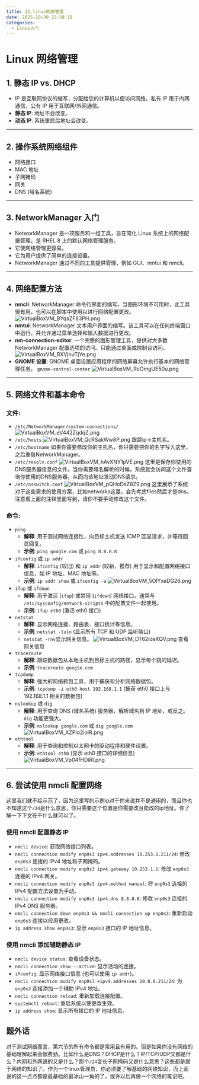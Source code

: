 ```yaml
---
title: 12.linux网络管理
date: 2025-10-30 23:58:19
categories:
  - Linux入门
---
```

# Linux 网络管理

## 1. 静态 IP vs. DHCP

*   IP 是互联网协议的缩写，分配给您的计算机以便访问网络。私有 IP 用于内网通信，公有 IP 用于互联网/外网通信。
*   **静态 IP**: 地址不会改变。
*   **动态 IP**: 系统重启后地址会改变。

---

## 2. 操作系统网络组件

*   网络接口
*   MAC 地址
*   子网掩码
*   网关
*   DNS (域名系统)

---

## 3. NetworkManager 入门

*   NetworkManager 是一项服务和一组工具，旨在简化 Linux 系统上的网络配置管理，是 RHEL 8 上的默认网络管理服务。
*   它使网络管理更容易。
*   它为用户提供了简单的连接设置。
*   NetworkManager 通过不同的工具提供管理，例如 GUI、nmtui 和 nmcli。

---

## 4. 网络配置方法

*   **nmcli**: NetworkManager 命令行界面的缩写。当图形环境不可用时，此工具很有用，也可以在脚本中使用以进行网络配置更改。
![VirtualBoxVM_BYqsZF83PH.png](https://pub-85d4dcece16844bf8290aa4b33608ccd.r2.dev/ShareX/2025/10/VirtualBoxVM_BYqsZF83PH.png)
*   **nmtui**: NetworkManager 文本用户界面的缩写。该工具可以在任何终端窗口中运行，并允许通过菜单选择和输入数据进行更改。
*   **nm-connection-editor**: 一个完整的图形管理工具，提供对大多数 NetworkManager 配置选项的访问。只能通过桌面或控制台访问。
![VirtualBoxVM_RXVjnuTjYe.png](https://pub-85d4dcece16844bf8290aa4b33608ccd.r2.dev/ShareX/2025/10/VirtualBoxVM_RXVjnuTjYe.png)
*   **GNOME 设置**: GNOME 桌面设置应用程序的网络屏幕允许执行基本的网络管理任务。
`gnome-control-center`
![VirtualBoxVM_ReOmgUE50u.png](https://pub-85d4dcece16844bf8290aa4b33608ccd.r2.dev/ShareX/2025/10/VirtualBoxVM_ReOmgUE50u.png)

---

## 5. 网络文件和基本命令

### 文件:

*   `/etc/NetworkManager/system-connections/`
![VirtualBoxVM_eV442ZqdqZ.png](https://pub-85d4dcece16844bf8290aa4b33608ccd.r2.dev/ShareX/2025/10/VirtualBoxVM_eV442ZqdqZ.png)
*   `/etc/hosts`
![VirtualBoxVM_QcRSakWw8P.png](https://pub-85d4dcece16844bf8290aa4b33608ccd.r2.dev/ShareX/2025/10/VirtualBoxVM_QcRSakWw8P.png)
跟踪ip->主机名。
*   `/etc/hostname`
如果你需要修改你的主机名，你只需要把你的名字写入这里，之后重启NetworkManager。
*   `/etc/resolv.conf`
![VirtualBoxVM_hAvXNY1pVE.png](https://pub-85d4dcece16844bf8290aa4b33608ccd.r2.dev/ShareX/2025/10/VirtualBoxVM_hAvXNY1pVE.png)
这里是保存你使用的DNS服务器信息的文件。当你需要域名解析的时候，系统就会访问这个文件查询你使用的DNS服务器，从而向该地址发动DNS请求。
*   `/etc/nsswitch.conf`
![VirtualBoxVM_pQHoDxZ8Z9.png](https://pub-85d4dcece16844bf8290aa4b33608ccd.r2.dev/ShareX/2025/10/VirtualBoxVM_pQHoDxZ8Z9.png)
这里展示了系统对于这些需求的使用方案，比如networks这里，会先考虑files然后才是dns。注意看上面的注释里面写到，请你不要手动修改这个文件。

### 命令:

*   `ping`
    *   **解释**: 用于测试网络连接性，向目标主机发送 ICMP 回显请求，并等待回显回复。
    *   **示例**: `ping google.com` 或 `ping 8.8.8.8`
*   `ifconfig` 或 `ip addr`
    *   **解释**: `ifconfig` (较旧) 和 `ip addr` (较新，推荐) 用于显示和配置网络接口信息，如 IP 地址、MAC 地址等。
    *   **示例**: `ip addr show` 或 `ifconfig -a`
![VirtualBoxVM_5OlYxeDG26.png](https://pub-85d4dcece16844bf8290aa4b33608ccd.r2.dev/ShareX/2025/10/VirtualBoxVM_5OlYxeDG26.png)
*   `ifup` 或 `ifdown`
    *   **解释**: 用于激活 (`ifup`) 或禁用 (`ifdown`) 网络接口。通常与 `/etc/sysconfig/network-scripts` 中的配置文件一起使用。
    *   **示例**: `ifup eth0` (激活 eth0 接口)
*   `netstat`
    *   **解释**: 显示网络连接、路由表、接口统计等信息。
    *   **示例**: `netstat -tuln` (显示所有 TCP 和 UDP 监听端口)
    *   `netstat -rnv`显示网关信息。
![VirtualBoxVM_DT62ideXQV.png](https://pub-85d4dcece16844bf8290aa4b33608ccd.r2.dev/ShareX/2025/10/VirtualBoxVM_DT62ideXQV.png)
查看网关信息
*   `traceroute`
    *   **解释**: 跟踪数据包从本地主机到目标主机的路径，显示每个跳的延迟。
    *   **示例**: `traceroute google.com`
*   `tcpdump`
    *   **解释**: 强大的网络抓包工具，用于捕获和分析网络数据包。
    *   **示例**: `tcpdump -i eth0 host 192.168.1.1` (捕获 eth0 接口上与 192.168.1.1 相关的数据包)
*   `nslookup` 或 `dig`
    *   **解释**: 用于查询 DNS (域名系统) 服务器，解析域名到 IP 地址，或反之。`dig` 功能更强大。
    *   **示例**: `nslookup google.com` 或 `dig google.com`
![VirtualBoxVM_XZPIo2ioIR.png](https://pub-85d4dcece16844bf8290aa4b33608ccd.r2.dev/ShareX/2025/10/VirtualBoxVM_XZPIo2ioIR.png)
*   `ethtool`
    *   **解释**: 用于查询和控制以太网卡的驱动程序和硬件设置。
    *   **示例**: `ethtool eth0` (显示 eth0 接口的详细信息)
![VirtualBoxVM_Vp04fHDiRI.png](https://pub-85d4dcece16844bf8290aa4b33608ccd.r2.dev/ShareX/2025/10/VirtualBoxVM_Vp04fHDiRI.png)
---

## 6. 尝试使用 nmcli 配置网络

这里我们就不给示范了，因为这里写的示例ip对于你来说并不是通用的，而且你也不知道这个`/24`是什么意思，你只需要这个位置是你需要改且能改的ip地址。你了解一下下文在干什么就可以了。

### 使用 nmcli 配置静态 IP

*   `nmcli device`: 获取网络接口列表。
*   `nmcli connection modify enp0s3 ipv4.addresses 10.253.1.211/24`: 修改 `enp0s3` 连接的 IPv4 地址和子网掩码。
*   `nmcli connection modify enp0s3 ipv4.gateway 10.253.1.1`: 修改 `enp0s3` 连接的 IPv4 网关。
*   `nmcli connection modify enp0s3 ipv4.method manual`: 将 `enp0s3` 连接的 IPv4 配置方法设置为手动。
*   `nmcli connection modify enp0s3 ipv4.dns 8.8.8.8`: 修改 `enp0s3` 连接的 IPv4 DNS 服务器。
*   `nmcli connection down enp0s3 && nmcli connection up enp0s3`: 重新启动 `enp0s3` 连接以应用更改。
*   `ip address show enp0s3`: 显示 `enp0s3` 接口的 IP 地址信息。

### 使用 nmcli 添加辅助静态 IP

*   `nmcli device status`: 查看设备状态。
*   `nmcli connection show --active`: 显示活动的连接。
*   `ifconfig`: 显示网络接口信息 (也可以使用 `ip addr`)。
*   `nmcli connection modify enp0s3 +ipv4.addresses 10.0.0.211/24`: 为 `enp0s3` 连接添加一个辅助 IPv4 地址。
*   `nmcli connection reload`: 重新加载连接配置。
*   `systemctl reboot`: 重启系统以使更改生效。
*   `ip address show`: 显示所有接口的 IP 地址信息。



## 题外话

对于测试网络而言，第六节的所有命令都是常用且有用的。但是如果你没有网络的基础理解起来会很费劲。比如什么是DNS？DHCP是什么？IP/TCP/UDP又都是什么？内网和外网说的又是什么？那个`/24`变长子网掩码又是什么意思？这些都是属于网络的知识了。作为一个linux管理员，你必须要了解基础的网络知识，而上面说的这一点点都是最基础的最冰山一角的了。或许以后再做一个网络的笔记吧。